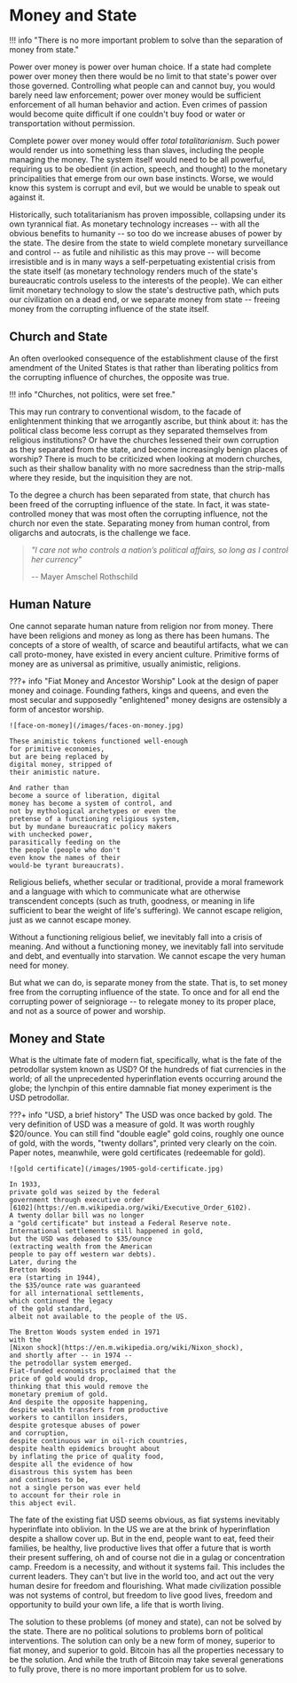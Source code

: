 # Money and State

!!! info "There is no more important problem to solve than the separation of money from state."

Power over money is power over human choice.
If a state had complete power over money
 then there would be no limit to that state's 
 power over those governed.
Controlling what people can and cannot buy,
 you would barely need law enforcement;
 power over money would be sufficient enforcement
 of all human behavior and action.
Even crimes of passion would become quite
 difficult if one couldn't buy food or water or
 transportation without permission.

Complete power over money would offer
 *total totalitarianism*.
Such power would render
 us into something less than slaves,
 including the people managing the money.
The system itself would need to be all powerful,
 requiring us to be obedient
 (in action, speech, and thought) 
 to the monetary principalities that 
 emerge from our own base instincts.
Worse, we would know this system is corrupt
 and evil, but we would be unable to speak
 out against it.

Historically, such totalitarianism has proven
 impossible, collapsing under its own
 tyrannical fiat.
As monetary technology increases --
 with all the obvious benefits to humanity --
 so too do we increase
 abuses of power by the state.
The desire
 from the state to wield complete
 monetary surveillance and control
 -- as futile and nihilistic as this may prove --
 will become irresistible and is in many
 ways a self-perpetuating existential
 crisis from the state itself
 (as monetary technology renders
 much of the state's bureaucratic controls
 useless to the interests of the people).
We can either limit monetary technology
 to slow the state's destructive path,
 which puts our civilization on a dead end,
 or we separate money from state 
 -- freeing money from the corrupting
 influence of the state itself.


 


## Church and State

An often overlooked consequence
 of the establishment clause of the
 first amendment of the United States 
 is that rather than liberating politics from
 the corrupting influence of churches,
 the opposite was true.

!!! info "Churches, not politics, were set free."

This may run contrary to conventional
 wisdom, to the facade of enlightenment
 thinking that we arrogantly ascribe,
 but think about it: has the
 political class become less corrupt 
 as they separated themselves from religious
 institutions?
Or have the churches lessened their
 own corruption as they separated
 from the state, and become increasingly 
 benign places of worship?
There is much to be criticized when looking
 at modern churches, such as their
 shallow banality with no more sacredness than
 the strip-malls where they reside, 
 but the
 inquisition
 they are not.

To the degree a church has been separated from
 state, that church has been freed of the
 corrupting influence of the state.
In fact, it was state-controlled money that was
 most often
 the corrupting influence,
 not the church nor even the state.
Separating money from human control, from
 oligarchs and autocrats, is the challenge
 we face.

> *"I care not who controls a nation’s political affairs, so long as I control her currency"*
> 
> -- Mayer Amschel Rothschild




## Human Nature 

One cannot separate human nature from religion
 nor from money.
There have been religions and money
 as long as there has
 been humans.
The concepts of a store of wealth, of
 scarce and beautiful artifacts,
 what we can call
 proto-money,
 have existed in every ancient culture.
Primitive forms of money are as universal as
 primitive, usually 
 animistic,
 religions.

???+ info "Fiat Money and Ancestor Worship"
    Look at the design of paper money and coinage.
    Founding fathers, kings and queens, and
    even the most secular and supposedly 
    "enlightened" money designs are ostensibly
    a form of ancestor worship.

    ![face-on-money](/images/faces-on-money.jpg)

    These animistic tokens functioned well-enough
    for primitive economies,
    but are being replaced by
    digital money, stripped of
    their animistic nature. 

    And rather than
    become a source of liberation, digital
    money has become a system of control, and
    not by mythological archetypes or even the
    pretense of a functioning religious system,
    but by mundane bureaucratic policy makers
    with unchecked power,
    parasitically feeding on the
    the people (people who don't
    even know the names of their
    would-be tyrant bureaucrats).


Religious beliefs, whether secular or traditional,
 provide a moral framework and a language
 with which to communicate what are
 otherwise transcendent concepts 
 (such as truth, goodness, or meaning in life sufficient
 to bear the weight of life's suffering).
We cannot escape religion, 
 just as we cannot escape money.

Without a functioning religious belief, 
 we inevitably fall into a 
 crisis of meaning.
And without a functioning money,
 we inevitably fall into servitude and debt,
 and eventually into starvation.
We cannot escape the very human need
 for money.

But what we can do, is separate money
 from the state.
That is, to set money free from the
 corrupting influence of the state.
To once and for all end the corrupting
 power of seigniorage --
 to relegate money to its proper place,
 and not as a source of power and worship.




## Money and State

What is the ultimate fate of modern fiat,
 specifically,
 what is the fate of
 the petrodollar system known as USD?
Of the hundreds of
 fiat currencies in the world;
 of all the unprecedented
 hyperinflation
 events occurring around the globe;
 the lynchpin of this entire
 damnable fiat money experiment
 is the USD petrodollar.

???+ info "USD, a brief history"
    The USD was once backed by gold.
    The very definition of USD was
    a measure of gold.
    It was worth roughly $20/ounce.
    You can still find "double eagle" gold coins,
    roughly one ounce of gold, with the words,
    "twenty dollars", printed very clearly
    on the coin.
    Paper notes, meanwhile, were gold certificates
    (redeemable for gold).

    ![gold certificate](/images/1905-gold-certificate.jpg)

    In 1933,
    private gold was seized by the federal
    government through executive order
    [6102](https://en.m.wikipedia.org/wiki/Executive_Order_6102).
    A twenty dollar bill was no longer
    a "gold certificate" but instead a Federal Reserve note.
    International settlements still happened in gold,
    but the USD was debased to $35/ounce
    (extracting wealth from the American
    people to pay off western war debts).
    Later, during the
    Bretton Woods
    era (starting in 1944),
    the $35/ounce rate was guaranteed
    for all international settlements,
    which continued the legacy
    of the gold standard,
    albeit not available to the people of the US.

    The Bretton Woods system ended in 1971
    with the
    [Nixon shock](https://en.m.wikipedia.org/wiki/Nixon_shock),
    and shortly after -- in 1974 --
    the petrodollar system emerged.
    Fiat-funded economists proclaimed that the
    price of gold would drop,
    thinking that this would remove the
    monetary premium of gold.
    And despite the opposite happening,
    despite wealth transfers from productive
    workers to cantillon insiders,
    despite grotesque abuses of power
    and corruption,
    despite continuous war in oil-rich countries,
    despite health epidemics brought about
    by inflating the price of quality food,
    despite all the evidence of how
    disastrous this system has been
    and continues to be,
    not a single person was ever held
    to account for their role in
    this abject evil.


The fate of the existing
 fiat USD
 seems obvious, as
 fiat systems inevitably 
 hyperinflate into oblivion.
In the US
 we are at the brink of hyperinflation
 despite a shallow cover up.
But in the end, people want to eat, 
 feed their families, be healthy, 
 live productive lives that offer a 
 future that is worth their present suffering, 
 oh and of course not 
 die in a gulag or concentration camp. 
Freedom is a necessity, 
 and without it systems fail. 
This includes the current leaders. 
They can't but live in the world too, 
 and act out the very human desire for
 freedom and flourishing.
What made civilization possible was not
 systems of control, 
 but freedom to live good lives, 
 freedom and opportunity to build your own life,
 a life that is worth living.

The solution to these problems (of money and state),
 can not be solved by the state.
There are no political solutions to problems
 born of political interventions.
The solution can only be a new form of money,
 superior to fiat money,
 and superior to gold.
Bitcoin has all the properties necessary
 to be the solution.
And while the truth of Bitcoin
 may take several generations to fully prove,
 there is no more important problem for us to solve.

